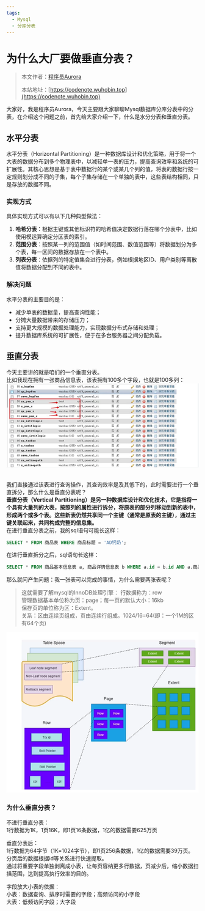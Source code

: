 ```yaml
---
tags:
  - Mysql 
  - 分库分表
---
```


# 为什么大厂要做垂直分表？


> 本文作者：[程序员Aurora](/author.md)
>
> 本站地址：[https://codenote.wuhobin.top](https://codenote.wuhobin.top)


大家好，我是程序员Aurora，今天主要跟大家聊聊Mysql数据库分库分表中的分表，在介绍这个问题之前，首先给大家介绍一下，什么是水分分表和垂直分表。

## 水平分表

水平分表（Horizontal Partitioning）是一种数据库设计和优化策略，用于将一个大表的数据分布到多个物理表中，以减轻单一表的压力，提高查询效率和系统的可扩展性。其核心思想是基于表中数据行的某个或某几个列的值，将表的数据行按一定规则划分成不同的子集，每个子集存储在一个单独的表中，这些表结构相同，只是存放的数据不同。

### 实现方式

具体实现方式可以有以下几种典型做法：

1. **哈希分表**：根据主键或其他标识符的哈希值决定数据行落在哪个分表中，比如使用模运算确定分区表的索引。
2. **范围分表**：按照某一列的范围值（如时间范围、数值范围等）将数据划分为多个表，每一区间的数据存放在一个表中。
3. **列表分表**：依据列的特定值集合进行分表，例如根据地区ID、用户类别等离散值将数据分配到不同的表中。

### 解决问题

水平分表的主要目的是：

- 减少单表的数据量，提高查询性能；
- 分摊大量数据带来的存储压力；
- 支持更大规模的数据处理能力，实现数据分布式存储和处理；
- 提升数据库系统的可扩展性，便于在多台服务器之间分配负载。

## 垂直分表

今天主要讲的就是咱们的一个垂直分表。<br />比如我现在拥有一张商品信息表，该表拥有100多个字段，也就是100多列：<br />
![alt text](./images/image.png)

<br />我们直接通过该表进行查询操作，其查询效率是及其低下的，此时需要进行一个垂直拆分，那么什么是垂直分表呢？<br />**垂直分表（Vertical Partitioning）是另一种数据库设计和优化技术，它是指将一个具有大量列的大表，按照列的属性进行拆分，将原表的部分列移动到新的表中，形成两个或多个表。这些新表仍然共享同一个主键（通常是原表的主键），通过主键关联起来，共同构成完整的信息集。**<br />在进行垂直分表之前，我的sql语句可能长这样：

```sql
SELECT * FROM 商品表 WHERE 商品标题 = 'AD钙奶';
```
在进行垂直拆分之后，sql语句长这样：
```sql
SELECT * FROM 商品基本信息表 a, 商品详情信息表 b WHERE a.id = b.id AND a.商品标题 = 'AD钙奶';
```
那么就问产生问题：我一张表可以完成的事情，为什么需要两张表呢？

> 这就需要了解mysql的InnoDB处理引擎：
>  行数据称为：row<br />管理数据基本单位称为页：page；每一页的默认大小：16kb<br />保存页的单位称为区：Extent。<br />关系：区由连续页组成，页由连续行组成。1024/16=64(即：一个1M的区有64个页)

![alt text](./images/image01.png)


### 为什么垂直分表？


不进行垂直分表：<br />1行数据为1K，1页16K，即1页16条数据，1亿的数据需要625万页

垂直分表后：<br />1行数据为64字节（1K=1024字节），即1页256条数据，1亿的数据需要39万页。分页后的数据根据id等关系进行快速提取。<br />通过将重要字段单独剥离成小表，让每页容纳更多行数据，页减少后，缩小数据扫描范围，达到提高执行效率的目的。

字段放大小表的依据：<br />小表：数据查询、排序时需要的字段；高频访问的小字段<br />大表：低频访问字段；大字段

<Vssue :title="$title" />